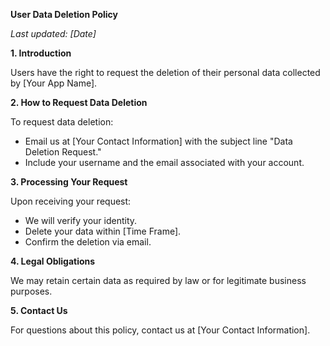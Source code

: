 **User Data Deletion Policy**

_Last updated: [Date]_

**1. Introduction**

Users have the right to request the deletion of their personal data collected by [Your App Name].

**2. How to Request Data Deletion**

To request data deletion:
- Email us at [Your Contact Information] with the subject line "Data Deletion Request."
- Include your username and the email associated with your account.

**3. Processing Your Request**

Upon receiving your request:
- We will verify your identity.
- Delete your data within [Time Frame].
- Confirm the deletion via email.

**4. Legal Obligations**

We may retain certain data as required by law or for legitimate business purposes.

**5. Contact Us**

For questions about this policy, contact us at [Your Contact Information].
